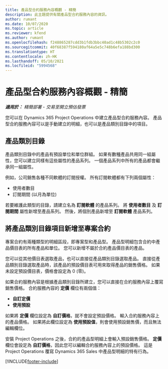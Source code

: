```yaml
---
title: 產品型合約服務內容概觀 - 精簡
description: 此主題提供有關產品型合約服務內容的資訊。
author: rumant
ms.date: 10/07/2020
ms.topic: article
ms.reviewer: kfend
ms.author: rumant
ms.openlocfilehash: f248865287cdd3b1fdb3bbc40ad1c48b5302c2c0
ms.sourcegitcommit: 40f68387f594180af64a5e5c748b6efa188bd300
ms.translationtype: HT
ms.contentlocale: zh-HK
ms.lasthandoff: 05/10/2021
ms.locfileid: "5994568"
---
```

# <a name="product-based-contract-lines-overview---lite"></a>產品型合約服務內容概觀 - 精簡

_**適用於：** 精簡部署 - 交易至開立預估發票_

您可以在 Dynamics 365 Project Operations 中建立產品型合約服務內容。 產品型合約服務內容可以是手動建立的明細，也可以是產品類別目錄中的項目。

## <a name="product-catalog"></a>產品類別目錄

產品類別目錄中的產品有預設單位和單位群組。 如果有數種產品共用同一組屬性，您可以建立同樣有這些屬性的產品系列。 一個產品系列中所有的產品都會繼承同一組屬性。

例如，公司銷售各種不同軟體的訂閱授權。 所有訂閱軟體都有下列兩個屬性：

- 使用者數目
- 訂閱期間 (以月為單位)

若要維護此類型的目錄，請建立名為 **訂閱軟體** 的產品系列。 將 **使用者數目** 及 **訂閱期間** 屬性新增至產品系列。 然後，將個別產品新增至 **訂閱軟體** 產品系列。

## <a name="add-product-catalog-items-to-a-project-contract"></a>將產品類別目錄項目新增至專案合約

專案合約有兩種類型的明細區段，即專案型和產品型。 產品型明細包含合約中產品價目表的所有產品和單位。 您可以新增不屬於合約產品價目表的產品。

您可以從其他價目表選取產品，也可以直接從產品類別目錄選取產品。 直接從產品類別目錄選取產品時，該產品的預設價目表可用來取得產品的銷售價格。 如果未設定預設價目表，價格會設定為 0 (零)。

如果合約服務內容是根據產品類別目錄所建立，您可以直接在合約服務內容上覆寫銷售價格。 合約服務內容的 **定價** 欄位有兩個值：

- **自訂定價**
- **使用預設**

如果將 **定價** 欄位設定為 **自訂價格**，就不會設定預設價格。 輸入合約服務內容上的產品價格。 如果將此欄位設定為 **使用預設值**，則會使用預設銷售價，而且無法編輯欄位。

安裝 Project Operations 之後，合約的產品型明細上會輸入預設銷售價格。 **定價** 欄位會設定為 **自訂價格**，因此您可以編輯合約服務內容上的預設價格。 這是 Project Operations 覆寫 Dynamics 365 Sales 中產品型明細的特有行為。


[!INCLUDE[footer-include](../../includes/footer-banner.md)]